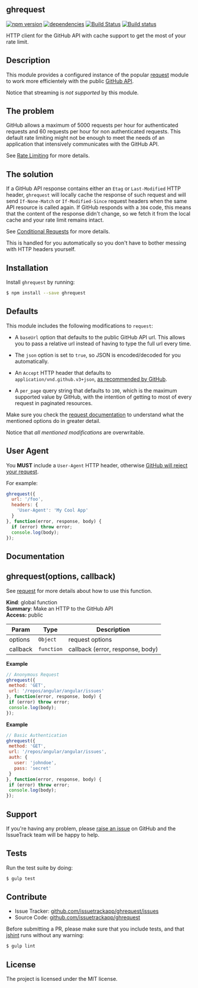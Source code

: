 ghrequest
---------

[![npm version](https://badge.fury.io/js/ghrequest.svg)](http://badge.fury.io/js/ghrequest)
[![dependencies](https://david-dm.org/issuetrackapp/ghrequest.png)](https://david-dm.org/issuetrackapp/ghrequest.png)
[![Build Status](https://travis-ci.org/issuetrackapp/ghrequest.svg?branch=master)](https://travis-ci.org/issuetrackapp/ghrequest)
[![Build status](https://ci.appveyor.com/api/projects/status/x55pty4ljly9pok3?svg=true)](https://ci.appveyor.com/project/jviotti/ghrequest)

HTTP client for the GitHub API with cache support to get the most of your rate limit.

Description
-----------

This module provides a configured instance of the popular [request](https://github.com/request/request) module to work more efficientely with the public [GitHub API](https://developer.github.com/v3/).

Notice that streaming is *not supported* by this module.

The problem
-----------

GitHub allows a maximum of 5000 requests per hour for authenticated requests and 60 requests per hour for non authenticated requests. This default rate limiting might not be enough to meet the needs of an application that intensively communicates with the GitHub API.

See [Rate Limiting](https://developer.github.com/v3/#rate-limiting) for more details.

The solution
------------

If a GitHub API response contains either an `Etag` or `Last-Modified` HTTP header, `ghrequest` will locally cache the response of such request and will send `If-None-Match` or `If-Modified-Since` request headers when the same API resource is called again. If GitHub responds with a `304` code, this means that the content of the response didn't change, so we fetch it from the local cache and your rate limit remains intact.

See [Conditional Requests](https://developer.github.com/v3/#conditional-requests) for more details.

This is handled for you automatically so you don't have to bother messing with HTTP headers yourself.

Installation
------------

Install `ghrequest` by running:

```sh
$ npm install --save ghrequest
```

Defaults
--------

This module includes the following modifications to `request`:

- A `baseUrl` option that defaults to the public GitHub API url. This allows you to pass a relative url instead of having to type the full url every time.

- The `json` option is set to `true`, so JSON is encoded/decoded for you automatically.

- An `Accept` HTTP header that defaults to `application/vnd.github.v3+json`, [as recommended by GitHub](https://developer.github.com/v3/media/#request-specific-version).

- A `per_page` query string that defaults to `100`, which is the maximum supported value by GitHub, with the intention of getting to most of every request in paginated resources.

Make sure you check the [request documentation](https://github.com/request/request) to understand what the mentioned options do in greater detail.

Notice that *all mentioned modifications* are overwritable.

User Agent
----------

You **MUST** include a `User-Agent` HTTP header, otherwise [GitHub will reject your request](https://developer.github.com/v3/#user-agent-required).

For example:

```js
ghrequest({
  url: '/foo',
  headers: {
    'User-Agent': 'My Cool App'
  }
}, function(error, response, body) {
  if (error) throw error;
  console.log(body);
});
```

Documentation
-------------

<a name="ghrequest"></a>
## ghrequest(options, callback)
See [request](https://github.com/request/request) for more details about how to use this function.

**Kind**: global function  
**Summary**: Make an HTTP to the GitHub API  
**Access:** public  

| Param | Type | Description |
| --- | --- | --- |
| options | <code>Object</code> | request options |
| callback | <code>function</code> | callback (error, response, body) |

**Example**  
```js
// Anonymous Request
ghrequest({
 method: 'GET',
 url: '/repos/angular/angular/issues'
}, function(error, response, body) {
 if (error) throw error;
 console.log(body);
});
```
**Example**  
```js
// Basic Authentication
ghrequest({
 method: 'GET',
 url: '/repos/angular/angular/issues',
 auth: {
   user: 'johndoe',
   pass: 'secret'
 }
}, function(error, response, body) {
 if (error) throw error;
 console.log(body);
});
```

Support
-------

If you're having any problem, please [raise an issue](https://github.com/issuetrackapp/ghrequest/issues/new) on GitHub and the IssueTrack team will be happy to help.

Tests
-----

Run the test suite by doing:

```sh
$ gulp test
```

Contribute
----------

- Issue Tracker: [github.com/issuetrackapp/ghrequest/issues](https://github.com/issuetrackapp/ghrequest/issues)
- Source Code: [github.com/issuetrackapp/ghrequest](https://github.com/issuetrackapp/ghrequest)

Before submitting a PR, please make sure that you include tests, and that [jshint](http://jshint.com) runs without any warning:

```sh
$ gulp lint
```

License
-------

The project is licensed under the MIT license.
